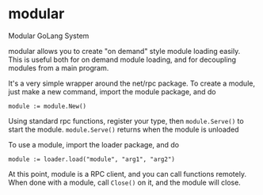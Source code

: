 modular
=======

Modular GoLang System

modular allows you to create "on demand" style module loading easily.  
This is useful both for on demand module loading, and for decoupling modules from a main program.


It's a very simple wrapper around the net/rpc package.
To create a module, just make a new command, import the module package, and do

    module := module.New()

Using standard rpc functions, register your type, then `module.Serve()` to start the module.
`module.Serve()` returns when the module is unloaded

To use a module, import the loader package, and do

    module := loader.load("module", "arg1", "arg2")

At this point, module is a RPC client, and you can call functions remotely.
When done with a module, call `Close()` on it, and the module will close.
